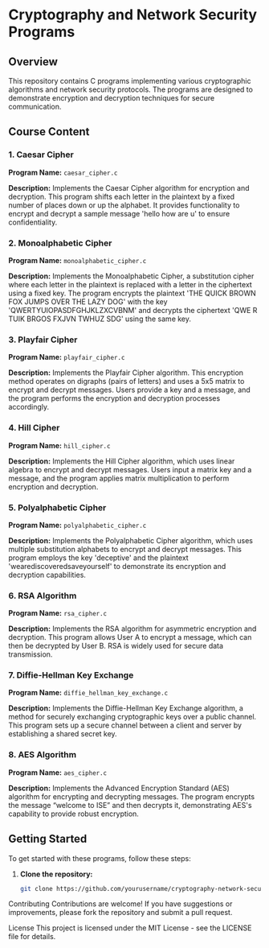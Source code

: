 # Cryptography and Network Security Programs

## Overview

This repository contains C programs implementing various cryptographic algorithms and network security protocols. The programs are designed to demonstrate encryption and decryption techniques for secure communication.

## Course Content

### 1. Caesar Cipher

**Program Name:** `caesar_cipher.c`

**Description:** Implements the Caesar Cipher algorithm for encryption and decryption. This program shifts each letter in the plaintext by a fixed number of places down or up the alphabet. It provides functionality to encrypt and decrypt a sample message 'hello how are u' to ensure confidentiality.

### 2. Monoalphabetic Cipher

**Program Name:** `monoalphabetic_cipher.c`

**Description:** Implements the Monoalphabetic Cipher, a substitution cipher where each letter in the plaintext is replaced with a letter in the ciphertext using a fixed key. The program encrypts the plaintext 'THE QUICK BROWN FOX JUMPS OVER THE LAZY DOG' with the key 'QWERTYUIOPASDFGHJKLZXCVBNM' and decrypts the ciphertext 'QWE R TUIK BRGOS FXJVN TWHUZ SDG' using the same key.

### 3. Playfair Cipher

**Program Name:** `playfair_cipher.c`

**Description:** Implements the Playfair Cipher algorithm. This encryption method operates on digraphs (pairs of letters) and uses a 5x5 matrix to encrypt and decrypt messages. Users provide a key and a message, and the program performs the encryption and decryption processes accordingly.

### 4. Hill Cipher

**Program Name:** `hill_cipher.c`

**Description:** Implements the Hill Cipher algorithm, which uses linear algebra to encrypt and decrypt messages. Users input a matrix key and a message, and the program applies matrix multiplication to perform encryption and decryption.

### 5. Polyalphabetic Cipher

**Program Name:** `polyalphabetic_cipher.c`

**Description:** Implements the Polyalphabetic Cipher algorithm, which uses multiple substitution alphabets to encrypt and decrypt messages. This program employs the key 'deceptive' and the plaintext 'wearediscoveredsaveyourself' to demonstrate its encryption and decryption capabilities.

### 6. RSA Algorithm

**Program Name:** `rsa_cipher.c`

**Description:** Implements the RSA algorithm for asymmetric encryption and decryption. This program allows User A to encrypt a message, which can then be decrypted by User B. RSA is widely used for secure data transmission.

### 7. Diffie-Hellman Key Exchange

**Program Name:** `diffie_hellman_key_exchange.c`

**Description:** Implements the Diffie-Hellman Key Exchange algorithm, a method for securely exchanging cryptographic keys over a public channel. This program sets up a secure channel between a client and server by establishing a shared secret key.

### 8. AES Algorithm

**Program Name:** `aes_cipher.c`

**Description:** Implements the Advanced Encryption Standard (AES) algorithm for encrypting and decrypting messages. The program encrypts the message “welcome to ISE” and then decrypts it, demonstrating AES's capability to provide robust encryption.

## Getting Started

To get started with these programs, follow these steps:

1. **Clone the repository:**
   ```bash
   git clone https://github.com/yourusername/cryptography-network-security.git

Contributing
Contributions are welcome! If you have suggestions or improvements, please fork the repository and submit a pull request.

License
This project is licensed under the MIT License - see the LICENSE file for details.
